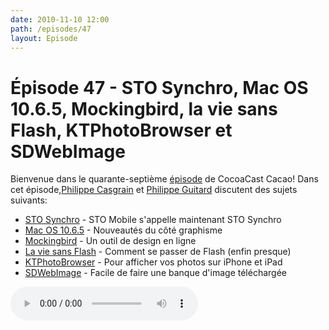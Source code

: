```yaml
---
date: 2010-11-10 12:00
path: /episodes/47
layout: Episode
---
```

# Épisode 47 - STO Synchro, Mac OS 10.6.5, Mockingbird, la vie sans Flash, KTPhotoBrowser et SDWebImage
<p>Bienvenue dans le quarante-septième <a href="https://archive.org/download/cacaocast/cacaocast_47.mp3" title="CocoaCast Cacao Episode 47">épisode</a> de CocoaCast Cacao! Dans cet épisode,<a href="http://www.twitter.com/philippec" title="Philippe Casgrain sur Twitter">Philippe Casgrain</a> et <a href="http://www.twitter.com/philippeguitard" title="Philippe Guitard sur Twitter">Philippe Guitard</a> discutent des sujets suivants:</p>
<ul><li><a href="http://itunes.apple.com/fr/app/sto-synchro/id352223967?mt=8" title="STO Synchro">STO Synchro</a> - STO Mobile s'appelle maintenant STO Synchro</li>
<li><a href="http://support.apple.com/kb/HT4250" title="Mac OS 10.6.5">Mac OS 10.6.5</a> - Nouveautés du côté graphisme</li>
<li><a href="https://gomockingbird.com/" title="Mockingbird">Mockingbird</a> - Un outil de design en ligne</li>
<li><a href="http://daringfireball.net/2010/11/flash_free_and_cheating_with_google_chrome" title="La vie sans Flash">La vie sans Flash</a> - Comment se passer de Flash (enfin presque)</li>
<li><a href="http://github.com/kirbyt/KTPhotoBrowser" title="KTPhotoBrowser">KTPhotoBrowser</a> - Pour afficher vos photos sur iPhone et iPad</li>
<li><a href="http://github.com/rs/SDWebImage" title="SDWebImage">SDWebImage</a> - Facile de faire une banque d'image téléchargée</li>
</ul>
<p><audio controls><source src="https://archive.org/download/cacaocast/cacaocast_47.mp3" type="audio/mpeg"><source src="https://archive.org/download/cacaocast/cacaocast_47.mp3" type="audio/mp4">Votre navigateur ne supporte pas l'élément audio / Your browser does not support the audio element.</audio></p>
